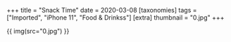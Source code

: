 +++
title = "Snack Time"
date = 2020-03-08
[taxonomies]
tags = ["Imported", "iPhone 11", "Food & Drinkss"]
[extra]
thumbnail = "0.jpg"
+++

{{ img(src="0.jpg") }}
